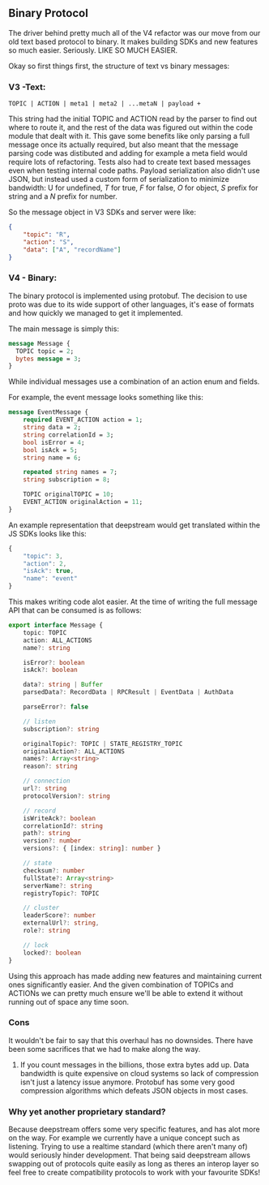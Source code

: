 
## Binary Protocol

The driver behind pretty much all of the V4 refactor was our move from our old text based protocol to binary. It makes building SDKs and new features so much easier. Seriously. LIKE SO MUCH EASIER.

Okay so first things first, the structure of text vs binary messages:

### V3 -Text:

`TOPIC | ACTION | meta1 | meta2 | ...metaN | payload +`

This string had the initial TOPIC and ACTION read by the parser to find out where to route it, and the rest of the data was figured out within the code module that dealt with it. This gave some benefits like only parsing a full message once its actually required, but also meant that the message parsing code was distibuted and adding for example a meta field would require lots of refactoring. Tests also had to create text based messages even when testing internal code paths. Payload serialization also didn't use JSON, but instead used a custom form of serialization to minimize bandwidth: U for undefined, *T* for true, *F* for false, *O* for object, *S* prefix for string and a *N* prefix for number.

So the message object in V3 SDKs and server were like:

```json
{
    "topic": "R",
    "action": "S",
    "data": ["A", "recordName"]
}
```

###  V4 - Binary:

The binary protocol is implemented using protobuf. The decision to use proto was due to its wide support of other languages, it's ease of formats and how quickly we managed to get it implemented.

The main message is simply this:

```proto
message Message {
  TOPIC topic = 2;
  bytes message = 3;
}
```

While individual messages use a combination of an action enum and fields.

For example, the event message looks something like this:

```proto
message EventMessage {
    required EVENT_ACTION action = 1;
    string data = 2;
    string correlationId = 3;
    bool isError = 4;
    bool isAck = 5;
    string name = 6;

    repeated string names = 7;
    string subscription = 8;

    TOPIC originalTOPIC = 10;
    EVENT_ACTION originalAction = 11;
}
```

An example representation that deepstream would get translated within the JS SDKs looks like this:

```javascript
{
    "topic": 3,
    "action": 2,
    "isAck": true,
    "name": "event"
}
```

This makes writing code alot easier. At the time of writing the full message API that can be consumed is as follows:

```typescript
export interface Message {
    topic: TOPIC
    action: ALL_ACTIONS
    name?: string

    isError?: boolean
    isAck?: boolean

    data?: string | Buffer
    parsedData?: RecordData | RPCResult | EventData | AuthData

    parseError?: false

    // listen
    subscription?: string

    originalTopic?: TOPIC | STATE_REGISTRY_TOPIC
    originalAction?: ALL_ACTIONS
    names?: Array<string>
    reason?: string

    // connection
    url?: string
    protocolVersion?: string

    // record
    isWriteAck?: boolean
    correlationId?: string
    path?: string
    version?: number
    versions?: { [index: string]: number }

    // state
    checksum?: number
    fullState?: Array<string>
    serverName?: string
    registryTopic?: TOPIC

    // cluster
    leaderScore?: number
    externalUrl?: string,
    role?: string

    // lock
    locked?: boolean
}
```

Using this approach has made adding new features and maintaining current ones significantly easier. And the given combination of TOPICs and ACTIONs we can pretty much ensure we'll be able to extend it without running out of space any time soon.

### Cons

It wouldn't be fair to say that this overhaul has no downsides. There have been some sacrifices that we had to make along the way.

1) If you count messages in the billions, those extra bytes add up. Data bandwidth is quite expensive on cloud systems so lack of compression isn't just a latency issue anymore. Protobuf has some very good compression algorithms which defeats JSON objects in most cases.

### Why yet another proprietary standard?

Because deepstream offers some very specific features, and has alot more on the way. For example we currently have a unique concept such as listening. Trying to use a realtime standard (which there aren't many of) would seriously hinder development. That being said deepstream allows swapping out of protocols quite easily as long as theres an interop layer so feel free to create compatibility protocols to work with your favourite SDKs!
